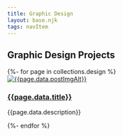 ```yaml
---
title: Graphic Design
layout: base.njk
tags: navItem
---
```

<main class="design cards">
    <h2 class="cards_header">Graphic Design Projects</h2>
    {%- for page in collections.design %}
    <div class="pjcard">
      <div class="card_img">
          <a href="{{page.url}}"><img src="/images/{{page.data.postImg}}" alt="{{page.data.postImgAlt}}"></a></div>
      <div class="card_text">
        <h3><a href="{{page.url}}">{{page.data.title}}</a></h3>
        <p>{{page.data.description}}<p>
      </div>
    </div> 
    </div>
    {%- endfor %}
</main>